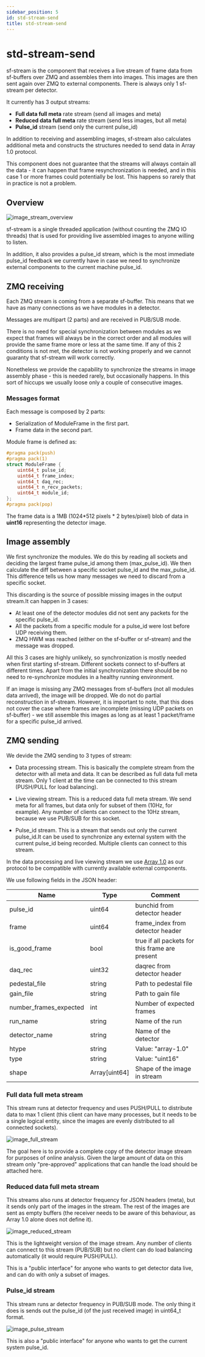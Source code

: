 ```yaml
---
sidebar_position: 5
id: std-stream-send
title: std-stream-send
---
```


# std-stream-send
sf-stream is the component that receives a live stream of frame data from sf-buffers over ZMQ and assembles them into images. This images are then sent again over ZMQ to external components. There is always only 1 sf-stream per detector.

It currently has 3 output streams:

- **Full data full meta** rate stream (send all images and meta)
- **Reduced data full meta** rate stream (send less images, but 
all meta)
- **Pulse_id** stream (send only the current pulse_id)

In addition to receiving and assembling images, sf-stream also calculates  additional meta and constructs the structures needed to send data in Array 1.0 protocol.

This component does not guarantee that the streams will always contain all the data - it can happen that frame resynchronization is needed, and in this case 1 or more frames could potentially be lost. This happens so rarely that in practice is not a problem. 

## Overview

![image_stream_overview](https://github.com/paulscherrerinstitute/sf_daq_buffer/raw/eiger/docs/sf_daq_buffer-overview-stream.jpg)

sf-stream is a single threaded application (without counting the ZMQ IO threads) that is used for providing live assembled images to anyone willing to listen. 

In addition, it also provides a pulse_id stream, which is the most immediate pulse_id feedback we currently have in case we need to synchronize external components to the current machine pulse_id.

## ZMQ receiving

Each ZMQ stream is coming from a separate sf-buffer. This means that we have as many connections as we have modules in a detector.

Messages are multipart (2 parts) and are received in PUB/SUB mode.

There is no need for special synchronization between modules as we expect that frames will always be in the correct order and all modules will provide the same frame more or less at the same time. If any of this 2 conditions is not met, the detector is not working properly and we cannot guaranty that sf-stream will work correctly.

Nonetheless we provide the capability to synchronize the streams in image assembly phase - this is needed rarely, but occasionally happens. In this sort of hiccups we usually loose only a couple of consecutive images.

### Messages format

Each message is composed by 2 parts:

- Serialization of ModuleFrame in the first part.
- Frame data in the second part.

Module frame is defined as:

```c++
#pragma pack(push)
#pragma pack(1)
struct ModuleFrame {
    uint64_t pulse_id;
    uint64_t frame_index;
    uint64_t daq_rec;
    uint64_t n_recv_packets;
    uint64_t module_id;
};
#pragma pack(pop)
```

The frame data is a 1MB (1024*512 pixels * 2 bytes/pixel) blob of data in 
**uint16** representing the detector image.

## Image assembly
We first synchronize the modules. We do this by reading all sockets and  deciding the largest frame pulse_id among them (max_pulse_id). We then calculate the diff between a specific socket pulse_id and the max_pulse_id.  This difference tells us how many messages we need to discard from a specific socket.

This discarding is the source of possible missing images in the output stream.It can happen in 3 cases:

- At least one of the detector modules did not sent any packets for the specific pulse_id.
- All the packets from a specific module for a pulse_id were lost before UDP  receiving them.
- ZMQ HWM was reached (either on the sf-buffer or sf-stream) and the message was dropped.

All this 3 cases are highly unlikely, so synchronization is mostly needed when first starting sf-stream. Different sockets connect to sf-buffers at different times. Apart from the initial synchronization there should be no need to re-synchronize modules in a healthy running environment.

If an image is missing any ZMQ messages from sf-buffers (not all modules data arrived), the image will be dropped. We do not do partial reconstruction in sf-stream. However, it is important to note, that this does not cover the case where frames are incomplete (missing UDP packets on sf-buffer) - we still assemble this images as long as at least 1 packet/frame for a specific pulse_id arrived.

## ZMQ sending

We devide the ZMQ sending to 3 types of stream:

- Data processing stream. This is basically the complete stream from the detector with all meta and data. It can be described as full data full meta stream. Only 1 client at the time can be connected to this stream (PUSH/PULL for load balancing).

- Live viewing stream. This is a reduced data full meta stream. We send meta for all frames, but data only for subset of them (10Hz, for example). Any number of clients can connect to the 10Hz stream, because we use PUB/SUB for this socket.

- Pulse_id stream. This is a stream that sends out only the current pulse_id.It can be used to synchronize any external system with the current pulse_id being recorded. Multiple clients can connect to this stream.

In the data processing and live viewing stream we use [Array 1.0](https://github.com/paulscherrerinstitute/htypes/blob/master/array-1.0.md) as our protocol to be compatible with currently available external components.

We use following fields in the JSON header:

| Name | Type | Comment |
| --- | --- | --- |
| pulse_id | uint64 |bunchid from detector header|
|frame|uint64|frame_index from detector header|
|is_good_frame|bool|true if all packets for this frame are present|
|daq_rec|uint32|daqrec from detector header|
|pedestal_file|string|Path to pedestal file|
|gain_file|string|Path to gain file|
|number_frames_expected|int|Number of expected frames|
|run_name|string|Name of the run|
|detector_name|string|Name of the detector|
|htype|string|Value: "array-1.0"|
|type|string|Value: "uint16"|
|shape|Array[uint64]|Shape of the image in stream|

### Full data full meta stream

This stream runs at detector frequency and uses PUSH/PULL to distribute data to max 1 client (this client can have many processes, but it needs to be a single logical entity, since the images are evenly distributed to all connected sockets).

![image_full_stream](https://github.com/paulscherrerinstitute/sf_daq_buffer/raw/eiger/docs/sf_daq_buffer-FullStream.jpg)

The goal here is to provide a complete copy of the detector image stream for purposes of online analysis. Given the large amount of data on this stream only "pre-approved" applications that can handle the load should be attached here.

### Reduced data full meta stream

This streams also runs at detector frequency for JSON headers (meta), but it sends only part of the images in the stream. The rest of the images are sent as empty buffers (the receiver needs to be aware of this behaviour, as Array 1.0 alone does not define it).

![image_reduced_stream](https://github.com/paulscherrerinstitute/sf_daq_buffer/raw/eiger/docs/sf_daq_buffer-ReducedStream.jpg)

This is the lightweight version of the image stream. Any number of clients can connect to this stream (PUB/SUB) but no client can do load balancing automatically (it would require PUSH/PULL).

This is a "public interface" for anyone who wants to get detector data live, and can do with only a subset of images.

### Pulse_id stream

This stream runs ar detector frequency in PUB/SUB mode. The only thing it does is sends out the pulse_id (of the just received image) in uint64_t format.

![image_pulse_stream](https://github.com/paulscherrerinstitute/sf_daq_buffer/raw/eiger/docs/sf_daq_buffer-PulseStream.jpg)

This is also a "public interface" for anyone who wants to get the current system pulse_id.